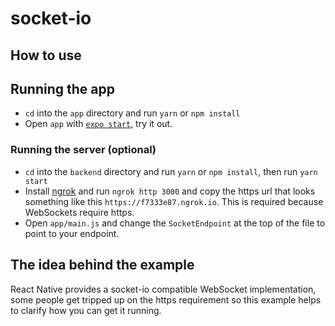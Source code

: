 # socket-io

## How to use

## Running the app

- `cd` into the `app` directory and run `yarn` or `npm install`
- Open `app` with [`expo start`](https://docs.expo.io/versions/latest/workflow/expo-cli/), try it out.

### Running the server (optional)

- `cd` into the `backend` directory and run `yarn` or `npm install`, then run `yarn start`
- Install [ngrok](https://ngrok.com/download) and run `ngrok http 3000` and copy the https url that looks something like this `https://f7333e87.ngrok.io`. This is required because WebSockets require https.
- Open `app/main.js` and change the `SocketEndpoint` at the top of the file to point to your endpoint.

## The idea behind the example

React Native provides a socket-io compatible WebSocket implementation, some people get tripped up on the https requirement so this example helps to clarify how you can get it running.
